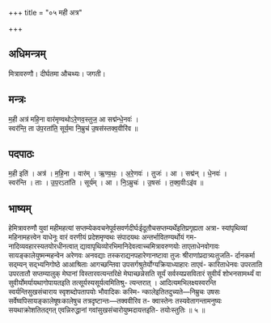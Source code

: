 +++
title = "०५ मही अत्र"

+++
## अधिमन्त्रम्
मित्रावरुणौ। दीर्घतमा औचथ्यः। जगती।

## मन्त्रः
म॒ही अत्र॑ महि॒ना वार॑मृण्वथोऽरे॒णव॒स्तुज॒ आ सद्म॑न्धे॒नवः॑ ।  
स्वर॑न्ति॒ ता उ॑प॒रता॑ति॒ सूर्य॒मा नि॒म्रुच॑ उ॒षस॑स्तक्व॒वीरि॑व ॥

## पदपाठः
म॒ही इति॑ । अत्र॑ । म॒हि॒ना । वार॑म् । ऋ॒ण्व॒थः॒ । अ॒रे॒णवः॑ । तुजः॑ । आ । सद्म॑न् । धे॒नवः॑ ।  
स्वर॑न्ति । ताः । उ॒प॒रऽता॑ति । सूर्य॑म् । आ । नि॒ऽम्रुचः॑ । उ॒षसः॑ । त॒क्व॒वीःऽइ॑व ॥

## भाष्यम्
हेमित्रावरुणौ युवां महीमहत्यां सप्तम्येकवचनेपूर्वसवर्णदीर्घःईदूतौचसप्तम्यर्थेइतिप्रगृह्यता अत्रा- स्यांपृथिव्यां महिनामहत्त्वेन याधेनूः वारं वरणीयं प्रदेशमृण्वथः संपादयथः अन्तर्भावितण्यर्थोयं गम- नादिव्यवहारस्यतयोरधीनत्वात् द्यावापृथिव्योरभिमानिदेवत्वाच्चमित्रावरुणयोः ताएताधेनवोगावः सायङ्कालेयुष्मन्महन्वेन अरेणवः अनवद्याः तस्कराद्यनपहारेणानष्टावा तुजः श्रीराणांप्रदात्र्यःतुजति- र्दानकर्मा सद्म्यन् सद्भ्यनिगोष्ठे आआश्रिताः आगच्छन्तिवा उपसर्गश्रुतेर्योग्यक्रियाध्याहारः ताएवं- कारिताधेनवः उपरताति उपरतातौ सप्तम्यालुक् मेघानां विस्तारवत्यन्तरिक्षे मेघाच्छन्नेसति सूर्यं सर्वस्यप्रसवितारं सुवीर्यं शोभनसामर्थ्यं वा सुवीर्योमर्यायथागोपायतइति तत्सूर्यस्यसूर्यत्वमितिश्रु- त्यन्तरात् । आदित्यमभिलक्ष्यस्वरन्ति स्वर्यन्तिसुखसंचाराय स्वृशब्दोपतापयोः भौवादिकः कस्मि- न्कालेइतितदुच्यते—निम्रुचः उषसः सर्वेष्वपिसायङ्कालेषूषःकालेषुच तत्रदृष्टान्तः—तक्ववीरिव त- क्वास्तेनः तस्यवेतागन्तामनुष्यः सयथाक्रोशतितद्गत् एवन्निरुद्धानां गवांसुखसंचारोयुष्मदायत्तइति- तयोःस्तुतिः ॥ ५ ॥